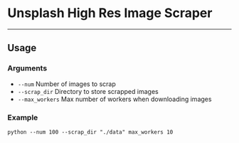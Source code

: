 # Unsplash High Res Image Scraper 
<hr/>

## Usage


### Arguments
- `--num`  Number of images to scrap
- `--scrap_dir` Directory to store scrapped images
- `--max_workers` Max number of workers when downloading images

### Example
```shell
python --num 100 --scrap_dir "./data" max_workers 10
```
